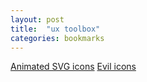```yaml
---
layout: post
title:  "ux toolbox"
categories: bookmarks
---
```


[Animated SVG icons](http://tympanus.net/Development/AnimatedSVGIcons/)
[Evil icons](http://evil-icons.io)
